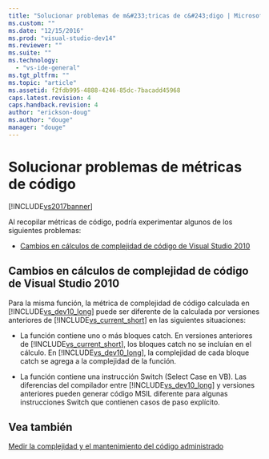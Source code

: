 ```yaml
---
title: "Solucionar problemas de m&#233;tricas de c&#243;digo | Microsoft Docs"
ms.custom: ""
ms.date: "12/15/2016"
ms.prod: "visual-studio-dev14"
ms.reviewer: ""
ms.suite: ""
ms.technology: 
  - "vs-ide-general"
ms.tgt_pltfrm: ""
ms.topic: "article"
ms.assetid: f2fdb995-4888-4246-85dc-7bacadd45968
caps.latest.revision: 4
caps.handback.revision: 4
author: "erickson-doug"
ms.author: "douge"
manager: "douge"
---
```

# Solucionar problemas de m&#233;tricas de c&#243;digo
[!INCLUDE[vs2017banner](../code-quality/includes/vs2017banner.md)]

Al recopilar métricas de código, podría experimentar algunos de los siguientes problemas:  
  
-   [Cambios en cálculos de complejidad de código de Visual Studio 2010](#Changes_in_Visual_Studio_2010_code_complexity_calculations)  
  
##  <a name="Changes_in_Visual_Studio_2010_code_complexity_calculations"></a> Cambios en cálculos de complejidad de código de Visual Studio 2010  
 Para la misma función, la métrica de complejidad de código calculada en [!INCLUDE[vs_dev10_long](../code-quality/includes/vs_dev10_long_md.md)] puede ser diferente de la calculada por versiones anteriores de [!INCLUDE[vs_current_short](../code-quality/includes/vs_current_short_md.md)] en las siguientes situaciones:  
  
-   La función contiene uno o más bloques catch.  En versiones anteriores de [!INCLUDE[vs_current_short](../code-quality/includes/vs_current_short_md.md)], los bloques catch no se incluían en el cálculo.  En [!INCLUDE[vs_dev10_long](../code-quality/includes/vs_dev10_long_md.md)], la complejidad de cada bloque catch se agrega a la complejidad de la función.  
  
-   La función contiene una instrucción Switch \(Select Case en VB\).  Las diferencias del compilador entre [!INCLUDE[vs_dev10_long](../code-quality/includes/vs_dev10_long_md.md)] y versiones anteriores pueden generar código MSIL diferente para algunas instrucciones Switch que contienen casos de paso explícito.  
  
## Vea también  
 [Medir la complejidad y el mantenimiento del código administrado](../code-quality/measuring-complexity-and-maintainability-of-managed-code.md)